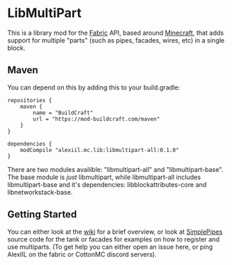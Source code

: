# LibMultiPart

This is a library mod for the [Fabric](https://fabricmc.net/) API, based around [Minecraft](https://minecraft.net), that adds support for multiple "parts" (such as pipes, facades, wires, etc) in a single block.

## Maven

You can depend on this by adding this to your build.gradle:

```
repositories {
    maven {
        name = "BuildCraft"
        url = "https://mod-buildcraft.com/maven"
    }
}

dependencies {
    modCompile "alexiil.mc.lib:libmultipart-all:0.1.0"
}
```

There are two modules availible: "libmultipart-all" and "libmultipart-base". The base module is *just* libmultipart, while libmultipart-all includes libmultipart-base and it's dependencies: libblockattributes-core and libnetworkstack-base.

## Getting Started

You can either look at the [wiki](https://github.com/AlexIIL/LibMultiPart/wiki) for a brief overview, or look at [SimplePipes](https://github.com/AlexIIL/SimplePipes) source code for the tank or facades for examples on how to register and use multiparts. (To get help you can either open an issue here, or ping AlexIIL on the fabric or CottonMC discord servers).
